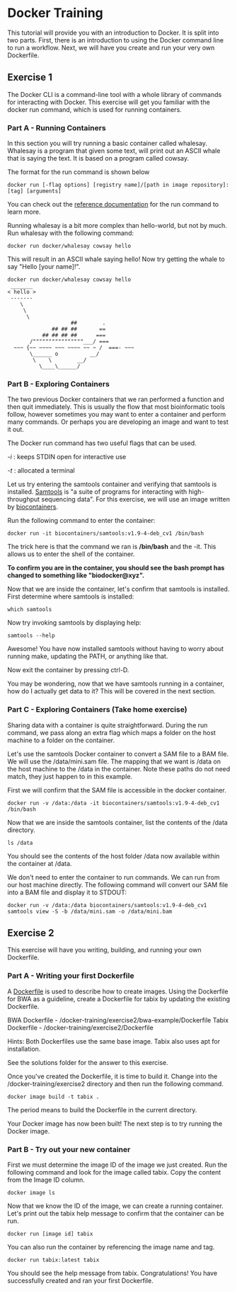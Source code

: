 # Docker Training
This tutorial will provide you with an introduction to Docker. It is split into two parts. First, there is an introduction to using the Docker command line to run a workflow. Next, we will have you create and run your very own Dockerfile.

## Exercise 1
The Docker CLI is a command-line tool with a whole library of commands for interacting with Docker. This exercise will get you familiar with the docker run command, which is used for running containers.


### Part A - Running Containers
In this section you will try running a basic container called whalesay. Whalesay is a program that given some text, will print out an ASCII whale that is saying the text. It is based on a program called cowsay.

The format for the run command is shown below
```shell
docker run [-flag options] [registry name]/[path in image repository]:[tag] [arguments]
```

You can check out the [reference documentation](https://docs.docker.com/engine/reference/run/) for the run command to learn more.

Running whalesay is a bit more complex than hello-world, but not by much. Run whalesay with the following command:
```shell
docker run docker/whalesay cowsay hello
```

This will result in an ASCII whale saying hello! Now try getting the whale to say "Hello [your name]!".
```shell
docker run docker/whalesay cowsay hello
 _______ 
< hello >
 ------- 
    \
     \
      \     
                    ##        .            
              ## ## ##       ==            
           ## ## ## ##      ===            
       /""""""""""""""""___/ ===        
  ~~~ {~~ ~~~~ ~~~ ~~~~ ~~ ~ /  ===- ~~~   
       \______ o          __/            
        \    \        __/             
          \____\______/   

```

### Part B - Exploring Containers
The two previous Docker containers that we ran performed a function and then quit immediately. This is usually the flow that most bioinformatic tools follow, however sometimes you may want to enter a container and perform many commands. Or perhaps you are developing an image and want to test it out.

The Docker run command has two useful flags that can be used.

_-i_ : keeps STDIN open for interactive use

_-t_ : allocated a terminal

Let us try entering the samtools container and verifying that samtools is installed. [Samtools](http://www.htslib.org/) is "a suite of programs for interacting with high-throughput sequencing data". For this exercise, we will use an image written by [biocontainers](https://biocontainers.pro/).

Run the following command to enter the container:
```shell
docker run -it biocontainers/samtools:v1.9-4-deb_cv1 /bin/bash
```

The trick here is that the command we ran is **/bin/bash** and the -it. This allows us to enter the shell of the container.

**To confirm you are in the container, you should see the bash prompt has changed to something like "biodocker@xyz".**

Now that we are inside the container, let's confirm that samtools is installed. First determine where samtools is installed:
```shell
which samtools
```

Now try invoking samtools by displaying help:
```shell
samtools --help
```

Awesome! You have now installed samtools without having to worry about running make, updating the PATH, or anything like that.

Now exit the container by pressing ctrl-D.

You may be wondering, now that we have samtools running in a container, how do I actually get data to it? This will be covered in the next section.

### Part C - Exploring Containers (Take home exercise)
Sharing data with a container is quite straightforward. During the run command, we pass along an extra flag which maps a folder on the host machine to a folder on the container.

Let's use the samtools Docker container to convert a SAM file to a BAM file. We will use the /data/mini.sam file.
The mapping that we want is /data on the host machine to the /data in the container. Note these paths do not need match, they just happen to in this example.

First we will confirm that the SAM file is accessible in the docker container.
```shell
docker run -v /data:/data -it biocontainers/samtools:v1.9-4-deb_cv1 /bin/bash
```

Now that we are inside the samtools container, list the contents of the /data directory.
```shell
ls /data
```

You should see the contents of the host folder /data now available within the container at /data.

We don't need to enter the container to run commands. We can run from our host machine directly.
The following command will convert our SAM file into a BAM file and display it to STDOUT:
```shell
docker run -v /data:/data biocontainers/samtools:v1.9-4-deb_cv1 samtools view -S -b /data/mini.sam -o /data/mini.bam
```

## Exercise 2
This exercise will have you writing, building, and running your own Dockerfile.

### Part A - Writing your first Dockerfile
A [Dockerfile](https://docs.docker.com/engine/reference/builder/) is used to describe how to create images. Using the Dockerfile for BWA as a guideline, create a Dockerfile for tabix by updating the existing Dockerfile.

BWA Dockerfile - /docker-training/exercise2/bwa-example/Dockerfile
Tabix Dockerfile - /docker-training/exercise2/Dockerfile

Hints:
Both Dockerfiles use the same base image.
Tabix also uses apt for installation.

See the solutions folder for the answer to this exercise.

Once you've created the Dockerfile, it is time to build it. Change into the /docker-training/exercise2 directory and then run the following command.
```shell
docker image build -t tabix .
```

The period means to build the Dockerfile in the current directory.

Your Docker image has now been built! The next step is to try running the Docker image.

### Part B - Try out your new container
First we must determine the image ID of the image we just created. Run the following command and look for the image called tabix. Copy the content from the Image ID column.
```shell
docker image ls
```

Now that we know the ID of the image, we can create a running container. Let's print out the tabix help message to confirm that the container can be run.
```shell
docker run [image id] tabix
```

You can also run the container by referencing the image name and tag.
```shell
docker run tabix:latest tabix
```

You should see the help message from tabix. Congratulations! You have successfully created and ran your first Dockerfile.